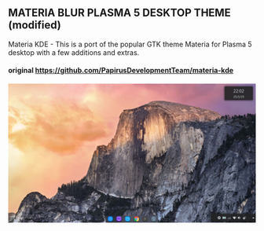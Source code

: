 ## MATERIA BLUR PLASMA 5 DESKTOP THEME (modified)
Materia KDE - This is a port of the popular GTK theme Materia for Plasma 5 desktop with a few additions and extras.
#### original https://github.com/PapirusDevelopmentTeam/materia-kde
![alt text](https://raw.githubusercontent.com/BakayDev/Materia-Blur/master/img/theme.jpg)
 
